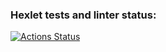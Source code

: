 ### Hexlet tests and linter status:
[![Actions Status](https://github.com/vkaplin/frontend-project-12/workflows/hexlet-check/badge.svg)](https://github.com/vkaplin/frontend-project-12/actions)